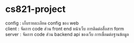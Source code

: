 # cs821-project

config : เก็บรายละเอียด config ของ web <br />
client : จัดการ code ส่วน front end หน้าเว็บ การติดต่อสื่อสาร form <br />
server : จัดการ code ส่วน backend api ของเว็บ การเชื่อมต่อฐานข้อมูล <br />
